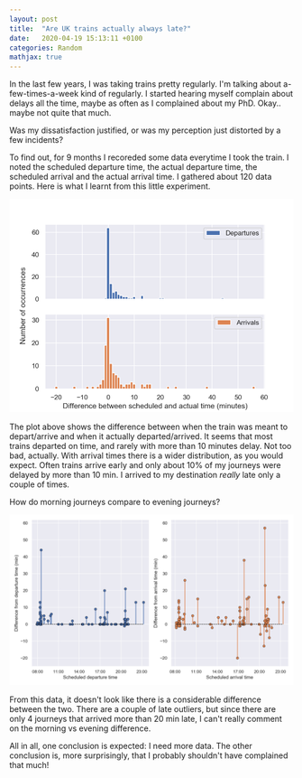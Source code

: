 ```yaml
---
layout: post
title:  "Are UK trains actually always late?"
date:   2020-04-19 15:13:11 +0100
categories: Random
mathjax: true
---
```


In the last few years, I was taking trains pretty regularly. I'm talking about a-few-times-a-week kind of regularly. I started hearing myself complain about delays all the time, maybe as often as I complained about my PhD. Okay.. maybe not quite that much.

Was my dissatisfaction justified, or was my perception just distorted by a few incidents?

To find out, for 9 months I recoreded some data everytime I took the train. I noted the scheduled departure time, the actual departure time, the scheduled arrival and the actual arrival time.
I gathered about 120 data points. Here is what I learnt from this little experiment.


<p align="center"><img src="/images/uk_trains/unified_histograms.png" width="700"></p>

The plot above shows the difference between when the train was meant to depart/arrive and when it actually departed/arrived. It seems that most trains departed on time, and rarely with more than 10 minutes delay. Not too bad, actually. With arrival times there is a wider distribution, as you would expect. Often trains arrive early and only about 10% of my journeys were delayed by more than 10 min. I arrived to my destination _really_ late only a couple of times.

How do morning journeys compare to evening journeys?

<p align="center"><img src="/images/uk_trains/unified_delta.png" width="800"></p>

From this data, it doesn't look like there is a considerable difference between the two. There are a couple of late outliers, but since there are only 4 journeys that arrived more than 20 min late, I can't really comment on the morning vs evening difference. 

All in all, one conclusion is expected: I need more data. The other conclusion is, more surprisingly, that I probably shouldn't have complained that much! 
